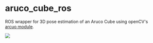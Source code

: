 # aruco_cube_ros
ROS wrapper for 3D pose estimation of an Aruco Cube using openCV's [arcuo module](https://docs.opencv.org/3.2.0/d5/dae/tutorial_aruco_detection.html).

<img align="centre" src="https://github.com/universal-field-robots/aruco_cube_ros/tree/master/etc/example.png" />

